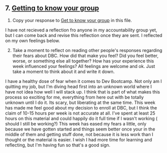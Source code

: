 ## 7. [Getting to know your group](7_get_to_know_your_group/readme.md)

1. Copy your response to <a href="https://github.com/Devbootcamp/phase_0_unit_1/tree/master/week_1/6_Get_to_know_your_group" target="_blank"> Get to know your group</a> in this file.

I have not recieved a reflection fro anyone in my accountability group yet, but I can come back and revise this reflection once they are sent.  I reflected on my own feelings below.

2. Take a moment to reflect on reading other people's responses regarding their fears about DBC. How did that make you feel? Did you feel better, worse, or something else all together? How has your experience this week influenced your feelings? All feelings are welcome and ok. Just take a moment to think about it and write it down. 


I have a healthy dose of fear when it comes to Dev Bootcamp.  Not only am I quitting my job, but I'm diving head first into an unknown world where I have not idea how well I will stack up.  I think that is part of what makes this process so exciting for me, everything from here out with be totally unknown until I do it.  Its scary, but liberating at the same time.  This week has made me feel good about my decision to enroll at DBC, but I think the claim of 10-15 hours per week is not accurate at all.  I've spent at least 25 hours on this material and could happily do it full time if I wasn't working ( should I still be working?)  This week has eased my fears a little, only because we have gotten started and things seem better once your in the middle of them and getting stuff done, not because it is less work than I thought or the material is easier.  I wish I had more time for learning and reflecting, but I'm having fun so that's a good sign.
